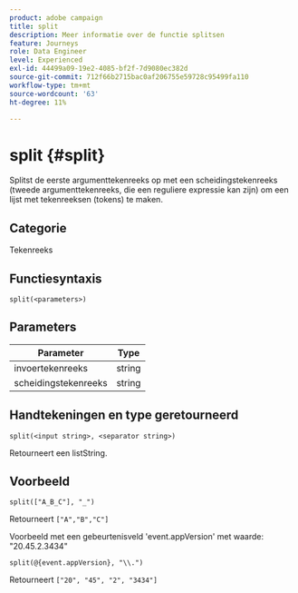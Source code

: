 ```yaml
---
product: adobe campaign
title: split
description: Meer informatie over de functie splitsen
feature: Journeys
role: Data Engineer
level: Experienced
exl-id: 44499a09-19e2-4085-bf2f-7d9080ec382d
source-git-commit: 712f66b2715bac0af206755e59728c95499fa110
workflow-type: tm+mt
source-wordcount: '63'
ht-degree: 11%

---
```


# split {#split}

Splitst de eerste argumenttekenreeks op met een scheidingstekenreeks (tweede argumenttekenreeks, die een reguliere expressie kan zijn) om een lijst met tekenreeksen (tokens) te maken.

## Categorie

Tekenreeks

## Functiesyntaxis

`split(<parameters>)`

## Parameters

| Parameter | Type |
|-----------|------------------|
| invoertekenreeks | string |
| scheidingstekenreeks | string |

## Handtekeningen en type geretourneerd

`split(<input string>, <separator string>)`

Retourneert een listString.

## Voorbeeld

`split(["A_B_C"], "_")`

Retourneert `["A","B","C"]`

Voorbeeld met een gebeurtenisveld &#39;event.appVersion&#39; met waarde: &quot;20.45.2.3434&quot;

`split(@{event.appVersion}, "\\.")`

Retourneert `["20", "45", "2", "3434"]`
